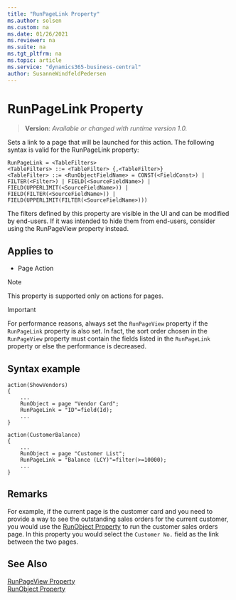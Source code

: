 ```yaml
---
title: "RunPageLink Property"
ms.author: solsen
ms.custom: na
ms.date: 01/26/2021
ms.reviewer: na
ms.suite: na
ms.tgt_pltfrm: na
ms.topic: article
ms.service: "dynamics365-business-central"
author: SusanneWindfeldPedersen
---
```

[//]: # (START>DO_NOT_EDIT)
[//]: # (IMPORTANT:Do not edit any of the content between here and the END>DO_NOT_EDIT.)
[//]: # (Any modifications should be made in the .xml files in the ModernDev repo.)
# RunPageLink Property
> **Version**: _Available or changed with runtime version 1.0._

Sets a link to a page that will be launched for this action.
The following syntax is valid for the RunPageLink property:

```
RunPageLink = <TableFilters>
<TableFilters> ::= <TableFilter> {,<TableFilter>}
<TableFilter> ::= <RunObjectFieldName> = CONST(<FieldConst>) | FILTER(<Filter>) | FIELD(<SourceFieldName>) |
FIELD(UPPERLIMIT(<SourceFieldName>)) | FIELD(FILTER(<SourceFieldName>)) | FIELD(UPPERLIMIT(FILTER(<SourceFieldName>)))
```

The filters defined by this property are visible in the UI and can be modified by end-users. If it was intended to hide them from end-users, consider using the RunPageView property instead.


## Applies to
-   Page Action

[//]: # (IMPORTANT: END>DO_NOT_EDIT)


> [!NOTE]  
> This property is supported only on actions for pages.

> [!IMPORTANT]  
> For performance reasons, always set the `RunPageView` property if the `RunPageLink` property is also set. In fact, the sort order chosen in the `RunPageView` property must contain the fields listed in the `RunPageLink` property or else the performance is decreased.

## Syntax example

```AL
action(ShowVendors)
{ 
    ...
    RunObject = page "Vendor Card";
    RunPageLink = "ID"=field(Id);
    ...
}
```

```AL
action(CustomerBalance)
{   
    ...
    RunObject = page "Customer List";
    RunPageLink = "Balance (LCY)"=filter(>=10000);
    ...
}
```

## Remarks

For example, if the current page is the customer card and you need to provide a way to see the outstanding sales orders for the current customer, you would use the [RunObject Property](devenv-runobject-property.md) to run the customer sales orders page. In this property you would select the `Customer No.` field as the link between the two pages.  
  
## See Also  

[RunPageView Property](devenv-runpageview-property.md)  
[RunObject Property](devenv-runobject-property.md)